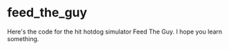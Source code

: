 # feed_the_guy
Here's the code for the hit hotdog simulator Feed The Guy.  I hope you learn something.
